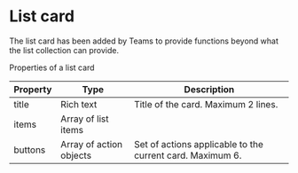 # List card

The list card has been added by Teams to provide functions beyond what the list collection can provide.

Properties of a list card

| Property | Type | Description |
| ------------- | ------------- | ----------------------------------------------- |
| title | Rich text | Title of the card. Maximum 2 lines. |
| items | Array of list items | |
| buttons | Array of action objects | Set of actions applicable to the current card. Maximum 6. |

